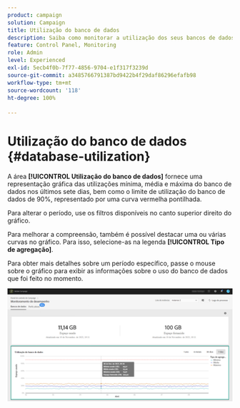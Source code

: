 ```yaml
---
product: campaign
solution: Campaign
title: Utilização do banco de dados
description: Saiba como monitorar a utilização dos seus bancos de dados do Campaign no Painel de controle.
feature: Control Panel, Monitoring
role: Admin
level: Experienced
exl-id: 5ecb4f0b-7f77-4856-9704-e1f317f3239d
source-git-commit: a3485766791387bd9422b4f29daf86296efafb98
workflow-type: tm+mt
source-wordcount: '118'
ht-degree: 100%

---
```


# Utilização do banco de dados {#database-utilization}

A área **[!UICONTROL Utilização do banco de dados]** fornece uma representação gráfica das utilizações mínima, média e máxima do banco de dados nos últimos sete dias, bem como o limite de utilização do banco de dados de 90%, representado por uma curva vermelha pontilhada.

Para alterar o período, use os filtros disponíveis no canto superior direito do gráfico.

Para melhorar a compreensão, também é possível destacar uma ou várias curvas no gráfico. Para isso, selecione-as na legenda **[!UICONTROL Tipo de agregação]**.

Para obter mais detalhes sobre um período específico, passe o mouse sobre o gráfico para exibir as informações sobre o uso do banco de dados que foi feito no momento.

![](assets/databases_dashboard_detail.png)
